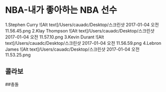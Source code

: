 # NBA-내가 좋아하는 NBA 선수
1.Stephen Curry ![Alt text]/Users/cauadc/Desktop/스크린샷 2017-01-04 오전 11.56.45.png
2.Klay Thompson ![Alt text]/Users/cauadc/Desktop/스크린샷 2017-01-04 오전 11.57.10.png
3.Kevin Durant  ![Alt text]/Users/cauadc/Desktop/스크린샷 2017-01-04 오전 11.56.59.png
4.Lebron James  ![Alt text]/Users/cauadc/Desktop/스크린샷 2017-01-04 오전 11.53.25.png

## 콜라보

##충돌